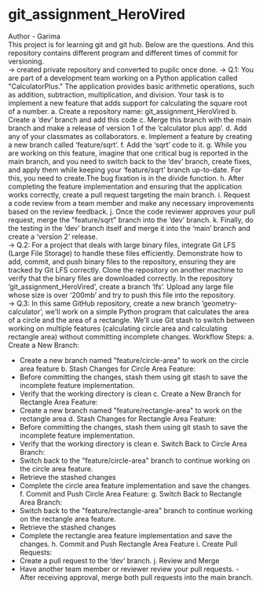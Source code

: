 # git_assignment_HeroVired
Author - Garima
<br>
This project is for learning git and git hub. Below are the questions. And this repository contains different program and different times of commit for versioning.
<br>
-> created private repository and converted to puplic once done.
-> Q.1: You are part of a development team working on a Python application called "CalculatorPlus." The application provides basic arithmetic operations, such as addition,
        subtraction, multiplication, and division. Your task is to implement a new feature that adds support for calculating the square root of a number.
    a. Create a repository name: git_assignment_HeroVired
    b. Create a ‘dev’ branch and add this code
    c. Merge this branch with the main branch and make a release of version 1 of the ‘calculator plus app’.
    d. Add any of your classmates as collaborators.
    e. Implement a feature by creating a new branch called ‘feature/sqrt’. f. Add the ‘sqrt’ code to it.
    g. While you are working on this feature, imagine that one critical bug is reported in the main branch, and you need to switch back to the ‘dev’ branch, create fixes,
      and apply them while keeping your ‘feature/sqrt’ branch up-to-date. For this, you need to create.The bug fixation is in the divide function.
    h. After completing the feature implementation and ensuring that the application works correctly, create a pull request targeting the main branch.
    i. Request a code review from a team member and make any necessary improvements based on the review feedback.
    j. Once the code reviewer approves your pull request, merge the "feature/sqrt" branch into the ‘dev’ branch.
    k. Finally, do the testing in the ‘dev’ branch itself and merge it into the ‘main’ branch and create a ‘version 2’ release.
<br>
-> Q.2: For a project that deals with large binary files, integrate Git LFS (Large File Storage) to handle these files efficiently. Demonstrate how to add, commit, and push binary files to the repository, ensuring they are tracked by Git LFS correctly. Clone the repository on another machine to verify that the binary files are downloaded correctly. In the repository ‘git_assignment_HeroVired’, create a branch ‘lfs’. Upload any large file whose size is over ‘200mb’ and try to push this file into the repository.
<br>
-> Q.3: In this same GitHub repository, create a new branch ‘geometry-calculator’, we'll work on a simple Python program that calculates the area of a circle and the area of a rectangle. We'll use Git stash to switch between working on multiple features (calculating circle area and calculating rectangle area) without committing incomplete changes.
Workflow Steps:
a. Create a New Branch:
- Create a new branch named "feature/circle-area" to work on the circle area feature
b. Stash Changes for Circle Area Feature:
- Before committing the changes, stash them using git stash to save the incomplete feature implementation.
- Verify that the working directory is clean
c. Create a New Branch for Rectangle Area Feature:
- Create a new branch named "feature/rectangle-area" to work on the rectangle area
d. Stash Changes for Rectangle Area Feature:
- Before committing the changes, stash them using git stash to save the incomplete feature implementation.
- Verify that the working directory is clean
e. Switch Back to Circle Area Branch:
- Switch back to the "feature/circle-area" branch to continue working on the circle area feature.
- Retrieve the stashed changes
- Complete the circle area feature implementation and save the changes. f. Commit and Push Circle Area Feature:
g. Switch Back to Rectangle Area Branch:
- Switch back to the "feature/rectangle-area" branch to continue working on the rectangle area feature.
- Retrieve the stashed changes
- Complete the rectangle area feature implementation and save the changes. h. Commit and Push Rectangle Area Feature
i. Create Pull Requests:
- Create a pull request to the ‘dev’ branch.
j. Review and Merge
- Have another team member or reviewer review your pull requests. - After receiving approval, merge both pull requests into the main branch.
<br>
